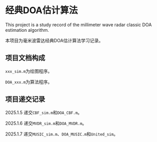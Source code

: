 # 经典DOA估计算法
This project is a study record of the millimeter wave radar classic DOA estimation algorithm.

本项目为毫米波雷达经典DOA估计算法学习记录。

## 项目文档构成

`xxx_sim.m`为绘图程序。

`DOA_xxx.m`为算法程序。

## 项目递交记录

2025.1.5 递交`CBF_sim.m`和`DOA_CBF.m`。

2025.1.6 递交`MVDR_sim.m`和`DOA_MVDR.m`。

2025.1.7 递交`MUSIC_sim.m`、`DOA_MUSIC.m`和`United_sim`。
